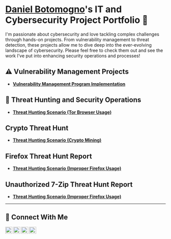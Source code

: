 # <a href="https://www.linkedin.com/in/daniel-botomogno-fsri-flmi-35992588/">Daniel Botomogno</a>'s IT and Cybersecurity Project Portfolio 🔐

I'm passionate about cybersecurity and love tackling complex challenges through hands-on projects. From vulnerability management to threat detection, these projects allow me to dive deep into the ever-evolving landscape of cybersecurity. Please feel free to check them out and see the work I’ve put into enhancing security operations and processes!


## ⚠️ Vulnerability Management Projects

- **[Vulnerability Management Program Implementation](https://github.com/Boyheartbeats/vulnerability-management-program)**


## 🚨 Threat Hunting and Security Operations

- **[Threat Hunting Scenario (Tor Browser Usage)](https://github.com/Boyheartbeats/threat-hunting-scenario-tor)**



## Crypto Threat Hunt
- **[Threat Hunting Scenario (Crypto Mining)](https://github.com/Boyheartbeats/Crypto-Hunt/tree/main)**

## Firefox Threat Hunt Report
- **[Threat Hunting Scenario (Improper Firefox Usage)](https://github.com/Boyheartbeats/Threat-Hunting-Firefox/blob/main/README.md)**

 ## Unauthorized 7-Zip Threat Hunt Report
- **[Threat Hunting Scenario (Improper Firefox Usage)](https://github.com/Boyheartbeats/Unauthorized-7-Zip)**



<hr/>

## 🤳 Connect With Me

[<img align="left" alt="___________ | YouTube" width="22px" src="https://cdn.jsdelivr.net/npm/simple-icons@v3/icons/youtube.svg" />][youtube]
[<img align="left" alt="___________ | Twitter" width="22px" src="https://cdn.jsdelivr.net/npm/simple-icons@v3/icons/twitter.svg" />][twitter]
[<img align="left" alt="daniel-botomogno-fsri-flmi-35992588/| LinkedIn" width="22px" src="https://cdn.jsdelivr.net/npm/simple-icons@v3/icons/linkedin.svg" />][linkedin]
[<img align="left" alt="___________ | Instagram" width="22px" src="https://cdn.jsdelivr.net/npm/simple-icons@v3/icons/instagram.svg" />][instagram]

[twitter]: https://twitter.com/___________
[youtube]: https://www.youtube.com/c/___________
[instagram]: https://www.instagram.com/___________
[linkedin]: https://linkedin.com/in/daniel-botomogno-fsri-flmi-35992588/
<!--
<img width="35" alt="image" src="https://github.com/user-attachments/assets/2f41c7cd-5ea8-4475-b451-a37161b6c3fb"> 
<img width="35" alt="image" src="https://github.com/user-attachments/assets/77649969-9910-4994-8b96-74a116cfb2a8">
-->
